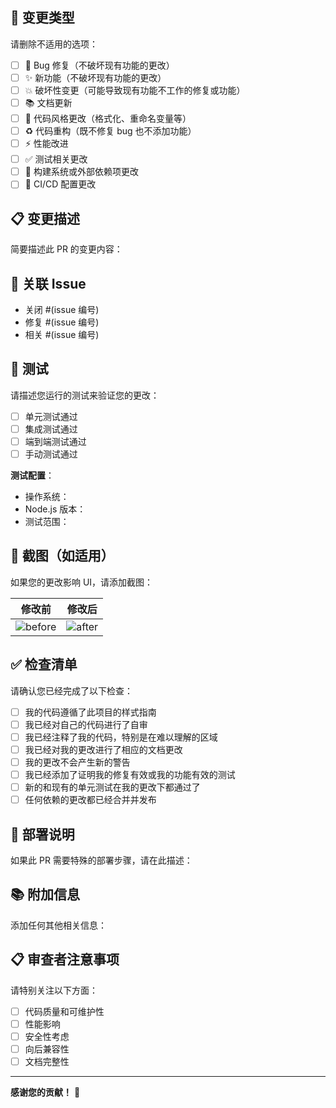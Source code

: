 ## 📝 变更类型

请删除不适用的选项：

- [ ] 🐛 Bug 修复（不破坏现有功能的更改）
- [ ] ✨ 新功能（不破坏现有功能的更改）
- [ ] 💥 破坏性变更（可能导致现有功能不工作的修复或功能）
- [ ] 📚 文档更新
- [ ] 🎨 代码风格更改（格式化、重命名变量等）
- [ ] ♻️ 代码重构（既不修复 bug 也不添加功能）
- [ ] ⚡ 性能改进
- [ ] ✅ 测试相关更改
- [ ] 🔧 构建系统或外部依赖项更改
- [ ] 🚀 CI/CD 配置更改

## 📋 变更描述

简要描述此 PR 的变更内容：

## 🔗 关联 Issue

- 关闭 #(issue 编号)
- 修复 #(issue 编号)
- 相关 #(issue 编号)

## 🧪 测试

请描述您运行的测试来验证您的更改：

- [ ] 单元测试通过
- [ ] 集成测试通过
- [ ] 端到端测试通过
- [ ] 手动测试通过

**测试配置**：
- 操作系统：
- Node.js 版本：
- 测试范围：

## 📸 截图（如适用）

如果您的更改影响 UI，请添加截图：

| 修改前 | 修改后 |
|--------|--------|
| ![before](url) | ![after](url) |

## ✅ 检查清单

请确认您已经完成了以下检查：

- [ ] 我的代码遵循了此项目的样式指南
- [ ] 我已经对自己的代码进行了自审
- [ ] 我已经注释了我的代码，特别是在难以理解的区域
- [ ] 我已经对我的更改进行了相应的文档更改
- [ ] 我的更改不会产生新的警告
- [ ] 我已经添加了证明我的修复有效或我的功能有效的测试
- [ ] 新的和现有的单元测试在我的更改下都通过了
- [ ] 任何依赖的更改都已经合并并发布

## 🔄 部署说明

如果此 PR 需要特殊的部署步骤，请在此描述：

## 📚 附加信息

添加任何其他相关信息：

## 📋 审查者注意事项

请特别关注以下方面：

- [ ] 代码质量和可维护性
- [ ] 性能影响
- [ ] 安全性考虑
- [ ] 向后兼容性
- [ ] 文档完整性

---

**感谢您的贡献！** 🙏 